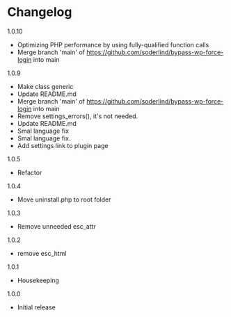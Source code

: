 # Changelog


1.0.10
- Optimizing PHP performance by using fully-qualified function calls
- Merge branch 'main' of https://github.com/soderlind/bypass-wp-force-login into main

1.0.9
- Make class generic
- Update README.md
- Merge branch 'main' of https://github.com/soderlind/bypass-wp-force-login into main
- Remove settings_errors(), it's not needed.
- Update README.md
- Smal language fix
- Smal language fix.
- Add settings link to plugin page

1.0.5
- Refactor

1.0.4

- Move uninstall.php to root folder

1.0.3
- Remove unneeded esc_attr

1.0.2
- remove esc_html

1.0.1
- Housekeeping

1.0.0
- Initial release
